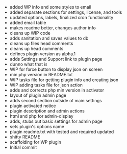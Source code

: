 * added WP info and some styles to email
* added separate sections for settings, license, and tools
* updated options, labels, finalized cron functionality
* added email table
* makes readme better, changes author info
* cleans up WIP code
* adds sanitation and saves values to db
* cleans up files head comments
* cleans up head comments
* defines plugin version as alpha.1
* adds Settings and Support link to plugin page
* dunno what that is
* WIP for force button to display json on screen
* min php version in README.txt
* WIP tasks file for getting plugin info and creating json
* WIP adding tasks file for json action
* adds and corrects php min version in activator
* layout of plugin admin page
* adds second section outside of main settings
* plugin activated notice
* plugin description and admin actions
* html and php for admin-display
* adds, stubs out basic settings for admin page
* sets plugin's options name
* plugin readme.txt with tested and required updated
* shitty README
* scaffolding for WP plugin
* Initial commit